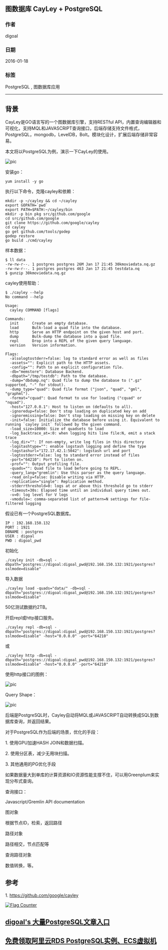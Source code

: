 ## 图数据库 CayLey + PostgreSQL  
                                                                                                                                                           
### 作者                                                                                                                                                           
digoal                                                                                                                                                           
                                                                                                                                                           
### 日期                                                                                                                                                           
2016-01-18                                                                                                                                                       
                                                                                                                                                           
### 标签                                                                                                                                                           
PostgreSQL , 图数据库应用    
                                                                                                                                                           
----                                                                                                                                                           
                                                                                                                                                           
## 背景                                               
CayLey是GO语言写的一个图数据库引擎，支持RESTful API，内置查询编辑器和可视化，支持MQL和JAVASCRIPT查询接口，后端存储支持文件格式，PostgreSQL，mongodb，LevelDB，Bolt。模块化设计，扩展后端存储非常容易。  
  
本文将以PostgreSQL为例，演示一下CayLey的使用。  
  
![pic](20160118_02_pic_001.png)  
  
安装go：  
  
```  
yum install -y go  
```  
  
执行以下命令，克隆cayley和依赖：  
  
```  
mkdir -p ~/cayley && cd ~/cayley  
export GOPATH=`pwd`  
export PATH=$PATH:~/cayley/bin  
mkdir -p bin pkg src/github.com/google  
cd src/github.com/google  
git clone https://github.com/google/cayley  
cd cayley  
go get github.com/tools/godep  
godep restore  
go build ./cmd/cayley  
```  
  
样本数据：  
  
```  
$ ll data  
-rw-rw-r--. 1 postgres postgres 26M Jan 17 21:45 30kmoviedata.nq.gz  
-rw-rw-r--. 1 postgres postgres 463 Jan 17 21:45 testdata.nq  
$ gunzip 30kmoviedata.nq.gz  
```  
  
cayley使用帮助：  
  
```  
$ ./cayley --help  
No command --help  
  
Usage:  
  cayley COMMAND [flags]  
  
Commands:  
  init      Create an empty database.  
  load      Bulk-load a quad file into the database.  
  http      Serve an HTTP endpoint on the given host and port.  
  dump      Bulk-dump the database into a quad file.  
  repl      Drop into a REPL of the given query language.  
  version   Version information.  
  
Flags:  
  -alsologtostderr=false: log to standard error as well as files  
  -assets="": Explicit path to the HTTP assets.  
  -config="": Path to an explicit configuration file.  
  -db="memstore": Database Backend.  
  -dbpath="/tmp/testdb": Path to the database.  
  -dump="dbdump.nq": Quad file to dump the database to (".gz" supported, "-" for stdout).  
  -dump_type="quad": Quad file format ("json", "quad", "gml", "graphml").  
  -format="cquad": Quad format to use for loading ("cquad" or "nquad").  
  -host="127.0.0.1": Host to listen on (defaults to all).  
  -ignoredup=false: Don't stop loading on duplicated key on add  
  -ignoremissing=false: Don't stop loading on missing key on delete  
  -init=false: Initialize the database before using it. Equivalent to running `cayley init` followed by the given command.  
  -load_size=10000: Size of quadsets to load  
  -log_backtrace_at=:0: when logging hits line file:N, emit a stack trace  
  -log_dir="": If non-empty, write log files in this directory  
  -logstashtype="": enable logstash logging and define the type  
  -logstashurl="172.17.42.1:5042": logstash url and port  
  -logtostderr=false: log to standard error instead of files  
  -port="64210": Port to listen on.  
  -prof="": Output profiling file.  
  -quads="": Quad file to load before going to REPL.  
  -query_lang="gremlin": Use this parser as the query language.  
  -read_only=false: Disable writing via HTTP.  
  -replication="single": Replication method.  
  -stderrthreshold=0: logs at or above this threshold go to stderr  
  -timeout=30s: Elapsed time until an individual query times out.  
  -v=0: log level for V logs  
  -vmodule=: comma-separated list of pattern=N settings for file-filtered logging  
```  
  
假设已有一个PostgreSQL数据库。  
  
```  
IP : 192.168.150.132  
PORT : 1921  
DBNAME : postgres  
USER : digoal  
PWD : digoal_pwd  
```  
  
初始化  
  
```  
./cayley init -db=sql -dbpath="postgres://digoal:digoal_pwd@192.168.150.132:1921/postgres?sslmode=disable"  
```  
  
导入数据  
  
```  
./cayley load -quads="data/" -db=sql -dbpath="postgres://digoal:digoal_pwd@192.168.150.132:1921/postgres?sslmode=disable"  
```  
  
50亿测试数据约2TB。  
  
开启repl或http接口服务。  
  
```  
./cayley repl -db=sql -dbpath="postgres://digoal:digoal_pwd@192.168.150.132:1921/postgres?sslmode=disable" -host="0.0.0.0" -port="64210"  
```  
  
或  
  
```  
./cayley http -db=sql -dbpath="postgres://digoal:digoal_pwd@192.168.150.132:1921/postgres?sslmode=disable" -host="0.0.0.0" -port="64210"  
```  
  
使用http接口的图例：  
  
![pic](20160118_02_pic_002.png)  
  
Query Shape：  
  
![pic](20160118_02_pic_003.png)  
  
后端是PostgreSQL时，Cayley自动将MQL或JAVASCRIPT自动转换成SQL到数据库查询，并返回结果。  
  
对于PostgreSQL作为后端的场景，优化的手段：  
  
1\. 使用GPU加速HASH JOIN和数据扫描。  
  
2\. 使用分区表，减少无用块扫描。  
  
3\. 其他通用的PG优化手段  
  
如果数据量大到单库的计算资源和IO资源性能支撑不住，可以用Greenplum来实现分布式查询。  
  
查询接口：  
  
Javascript/Gremlin API documentation  
  
图对象  
  
  根据节点ID，检索，返回路径  
  
路径对象  
  
  路径相交，节点匹配等  
  
查询路径对象  
  
  数值转换，等。  
  
## 参考  
1\. https://github.com/google/cayley  
  
<a rel="nofollow" href="http://info.flagcounter.com/h9V1"  ><img src="http://s03.flagcounter.com/count/h9V1/bg_FFFFFF/txt_000000/border_CCCCCC/columns_2/maxflags_12/viewers_0/labels_0/pageviews_0/flags_0/"  alt="Flag Counter"  border="0"  ></a>  
  
  
  
  
  
  
## [digoal's 大量PostgreSQL文章入口](https://github.com/digoal/blog/blob/master/README.md "22709685feb7cab07d30f30387f0a9ae")
  
  
## [免费领取阿里云RDS PostgreSQL实例、ECS虚拟机](https://free.aliyun.com/ "57258f76c37864c6e6d23383d05714ea")
  
